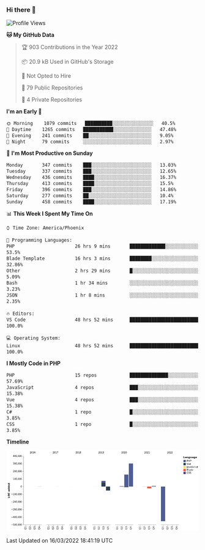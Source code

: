 ### Hi there 👋

<!--START_SECTION:waka-->
![Profile Views](http://img.shields.io/badge/Profile%20Views-2-blue)

**🐱 My GitHub Data** 

> 🏆 903 Contributions in the Year 2022
 > 
> 📦 20.9 kB Used in GitHub's Storage 
 > 
> 🚫 Not Opted to Hire
 > 
> 📜 79 Public Repositories 
 > 
> 🔑 4 Private Repositories  
 > 
**I'm an Early 🐤** 

```text
🌞 Morning    1079 commits   ██████████░░░░░░░░░░░░░░░   40.5% 
🌆 Daytime    1265 commits   ███████████░░░░░░░░░░░░░░   47.48% 
🌃 Evening    241 commits    ██░░░░░░░░░░░░░░░░░░░░░░░   9.05% 
🌙 Night      79 commits     ░░░░░░░░░░░░░░░░░░░░░░░░░   2.97%

```
📅 **I'm Most Productive on Sunday** 

```text
Monday       347 commits    ███░░░░░░░░░░░░░░░░░░░░░░   13.03% 
Tuesday      337 commits    ███░░░░░░░░░░░░░░░░░░░░░░   12.65% 
Wednesday    436 commits    ████░░░░░░░░░░░░░░░░░░░░░   16.37% 
Thursday     413 commits    ████░░░░░░░░░░░░░░░░░░░░░   15.5% 
Friday       396 commits    ███░░░░░░░░░░░░░░░░░░░░░░   14.86% 
Saturday     277 commits    ██░░░░░░░░░░░░░░░░░░░░░░░   10.4% 
Sunday       458 commits    ████░░░░░░░░░░░░░░░░░░░░░   17.19%

```


📊 **This Week I Spent My Time On** 

```text
⌚︎ Time Zone: America/Phoenix

💬 Programming Languages: 
PHP                      26 hrs 9 mins       █████████████░░░░░░░░░░░░   53.5% 
Blade Template           16 hrs 3 mins       ████████░░░░░░░░░░░░░░░░░   32.86% 
Other                    2 hrs 29 mins       █░░░░░░░░░░░░░░░░░░░░░░░░   5.09% 
Bash                     1 hr 34 mins        ░░░░░░░░░░░░░░░░░░░░░░░░░   3.23% 
JSON                     1 hr 8 mins         ░░░░░░░░░░░░░░░░░░░░░░░░░   2.35%

🔥 Editors: 
VS Code                  48 hrs 52 mins      █████████████████████████   100.0%

💻 Operating System: 
Linux                    48 hrs 52 mins      █████████████████████████   100.0%

```

**I Mostly Code in PHP** 

```text
PHP                      15 repos            ██████████████░░░░░░░░░░░   57.69% 
JavaScript               4 repos             ███░░░░░░░░░░░░░░░░░░░░░░   15.38% 
Vue                      4 repos             ███░░░░░░░░░░░░░░░░░░░░░░   15.38% 
C#                       1 repo              █░░░░░░░░░░░░░░░░░░░░░░░░   3.85% 
CSS                      1 repo              █░░░░░░░░░░░░░░░░░░░░░░░░   3.85%

```


**Timeline**

![Chart not found](https://raw.githubusercontent.com/mikebronner/mikebronner/master/charts/bar_graph.png) 


 Last Updated on 16/03/2022 18:41:19 UTC
<!--END_SECTION:waka-->

<!--
**mikebronner/mikebronner** is a ✨ _special_ ✨ repository because its `README.md` (this file) appears on your GitHub profile.

Here are some ideas to get you started:

- 🔭 I’m currently working on ...
- 🌱 I’m currently learning ...
- 👯 I’m looking to collaborate on ...
- 🤔 I’m looking for help with ...
- 💬 Ask me about ...
- 📫 How to reach me: ...
- 😄 Pronouns: ...
- ⚡ Fun fact: ...
-->
